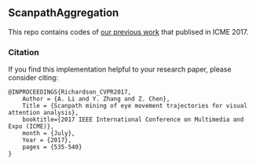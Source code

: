 ## ScanpathAggregation

This repo contains codes of [our previous work](https://ieeexplore.ieee.org/document/8019507) that publised in ICME 2017.

### Citation
If you find this implementation helpful to your research paper, please consider citing:

	@INPROCEEDINGS{Richardson_CVPR2017,
	    Author = {A. Li and Y. Zhang and Z. Chen},
	    Title = {Scanpath mining of eye movement trajectories for visual attention analysis},
	    booktitle={2017 IEEE International Conference on Multimedia and Expo (ICME)},
	    month = {July},
	    Year = {2017},
	    pages = {535-540}
	}